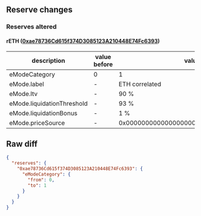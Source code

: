 ## Reserve changes

### Reserves altered

#### rETH ([0xae78736Cd615f374D3085123A210448E74Fc6393](https://etherscan.io/address/0xae78736Cd615f374D3085123A210448E74Fc6393))

| description | value before | value after |
| --- | --- | --- |
| eModeCategory | 0 | 1 |
| eMode.label | - | ETH correlated |
| eMode.ltv | - | 90 % |
| eMode.liquidationThreshold | - | 93 % |
| eMode.liquidationBonus | - | 1 % |
| eMode.priceSource | - | 0x0000000000000000000000000000000000000000 |


## Raw diff

```json
{
  "reserves": {
    "0xae78736Cd615f374D3085123A210448E74Fc6393": {
      "eModeCategory": {
        "from": 0,
        "to": 1
      }
    }
  }
}
```